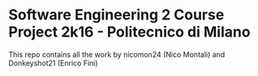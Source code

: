 # Software Engineering 2 Course Project 2k16 - Politecnico di Milano

This repo contains all the work by nicomon24 (Nico Montali) and Donkeyshot21 (Enrico Fini)

